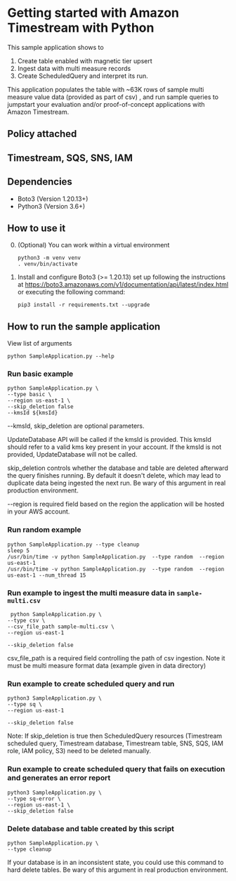 # Getting started with Amazon Timestream with Python

This sample application shows to

1. Create table enabled with magnetic tier upsert
2. Ingest data with multi measure records
3. Create ScheduledQuery and interpret its run.

This application populates the table with ~63K rows of sample multi measure value data (provided as
part of csv) , and run sample queries to jumpstart your evaluation and/or proof-of-concept
applications with Amazon Timestream.

## Policy attached

## Timestream, SQS, SNS, IAM

## Dependencies

- Boto3 (Version 1.20.13+)
- Python3 (Version 3.6+)

## How to use it

0. (Optional) You can work within a virtual environment

   ```
   python3 -m venv venv
   . venv/bin/activate
   ```

1. Install and configure Boto3 (>= 1.20.13) set up following the instructions at
   https://boto3.amazonaws.com/v1/documentation/api/latest/index.html or executing the following
   command:
   ```
   pip3 install -r requirements.txt --upgrade
   ```

## How to run the sample application

View list of arguments

```
python SampleApplication.py --help
```

### Run basic example

```
python SampleApplication.py \
--type basic \
--region us-east-1 \
--skip_deletion false
--kmsId ${kmsId}
```

--kmsId, skip_deletion are optional parameters.

UpdateDatabase API will be called if the kmsId is provided. This kmsId should refer to a valid kms
key present in your account. If the kmsId is not provided, UpdateDatabase will not be called.

skip_deletion controls whether the database and table are deleted afterward the query finishes
running. By default it doesn't delete, which may lead to duplicate data being ingested the next run.
Be wary of this argument in real production environment.

--region is required field based on the region the application will be hosted in your AWS account.

### Run random example

```
python SampleApplication.py --type cleanup
sleep 5
/usr/bin/time -v python SampleApplication.py  --type random  --region us-east-1
/usr/bin/time -v python SampleApplication.py  --type random  --region us-east-1 --num_thread 15
```

### Run example to ingest the multi measure data in `sample-multi.csv`

```
 python SampleApplication.py \
--type csv \
--csv_file_path sample-multi.csv \
--region us-east-1

--skip_deletion false
```

csv_file_path is a required field controlling the path of csv ingestion. Note it must be multi
measure format data (example given in data directory)

### Run example to create scheduled query and run

```
python3 SampleApplication.py \
--type sq \
--region us-east-1

--skip_deletion false
```

Note: If skip_deletion is true then ScheduledQuery resources (Timestream scheduled query, Timestream
database, Timestream table, SNS, SQS, IAM role, IAM policy, S3) need to be deleted manually.

### Run example to create scheduled query that fails on execution and generates an error report

```
python3 SampleApplication.py \
--type sq-error \
--region us-east-1 \
--skip_deletion false
```

### Delete database and table created by this script

```
python SampleApplication.py \
--type cleanup
```

If your database is in an inconsistent state, you could use this command to hard delete tables. Be
wary of this argument in real production environment.
